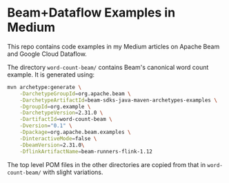 # Beam+Dataflow Examples in Medium

This repo contains code examples in my Medium articles on Apache Beam
and Google Cloud Dataflow.

The directory `word-count-beam/` contains Beam's canonical word count example. It is generated using:

```bash
mvn archetype:generate \
    -DarchetypeGroupId=org.apache.beam \
    -DarchetypeArtifactId=beam-sdks-java-maven-archetypes-examples \
    -DgroupId=org.example \
    -DarchetypeVersion=2.31.0 \
    -DartifactId=word-count-beam \
    -Dversion="0.1" \
    -Dpackage=org.apache.beam.examples \
    -DinteractiveMode=false \
    -DbeamVersion=2.31.0\
    -DflinkArtifactName=beam-runners-flink-1.12   
```

The top level POM files in the other directories are copied from that in `word-count-beam/` with slight variations. 